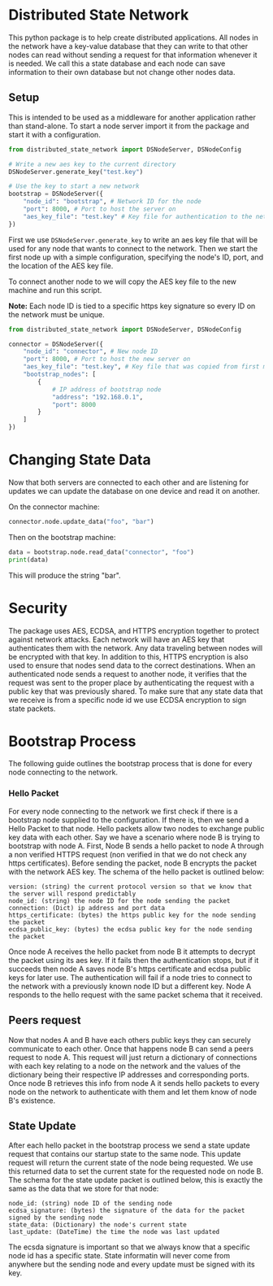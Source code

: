 # Distributed State Network
  
This python package is to help create distributed applications. All nodes in the network have a key-value database that they can write to that other nodes can read without sending a request for that information whenever it is needed. We call this a state database and each node can save information to their own database but not change other nodes data.  
  
## Setup
This is intended to be used as a middleware for another application rather than stand-alone. To start a node server import it from the package and start it with a configuration.  

```python
from distributed_state_network import DSNodeServer, DSNodeConfig

# Write a new aes key to the current directory
DSNodeServer.generate_key("test.key")

# Use the key to start a new network
bootstrap = DSNodeServer({
    "node_id": "bootstrap", # Network ID for the node
    "port": 8000, # Port to host the server on
    "aes_key_file": "test.key" # Key file for authentication to the network
})
```

First we use `DSNodeServer.generate_key` to write an aes key file that will be used for any node that wants to connect to the network. Then we start the first node up with a simple configuration, specifying the node's ID, port, and the location of the AES key file.  
  
To connect another node to we will copy the AES key file to the new machine and run this script.

**Note:** Each node ID is tied to a specific https key signature so every ID on the network must be unique.

```python
from distributed_state_network import DSNodeServer, DSNodeConfig

connector = DSNodeServer({
    "node_id": "connector", # New node ID
    "port": 8000, # Port to host the new server on
    "aes_key_file": "test.key", # Key file that was copied from first machine
    "bootstrap_nodes": [
        {
            # IP address of bootstrap node
            "address": "192.168.0.1",
            "port": 8000
        }
    ]
})
```

# Changing State Data

Now that both servers are connected to each other and are listening for updates we can update the database on one device and read it on another.

On the connector machine:
```python
connector.node.update_data("foo", "bar")
```

Then on the bootstrap machine:
```python
data = bootstrap.node.read_data("connector", "foo")
print(data)
```

This will produce the string "bar".

# Security
The package uses AES, ECDSA, and HTTPS encryption together to protect against network attacks. Each network will have an AES key that authenticates them with the network. Any data traveling between nodes will be encrypted with that key. In addition to this, HTTPS encryption is also used to ensure that nodes send data to the correct destinations. When an authenticated node sends a request to another node, it verifies that the request was sent to the proper place by authenticating the request with a public key that was previously shared. To make sure that any state data that we receive is from a specific node id we use ECDSA encryption to sign state packets.

# Bootstrap Process
The following guide outlines the bootstrap process that is done for every node connecting to the network.

### Hello Packet
For every node connecting to the network we first check if there is a bootstrap node supplied to the configuration. If there is, then we send a Hello Packet to that node. Hello packets allow two nodes to exchange public key data with each other. Say we have a scenario where node B is trying to bootstrap with node A. First, Node B sends a hello packet to node A through a non verified HTTPS request (non verified in that we do not check any https certificates). Before sending the packet, node B encrypts the packet with the network AES key. The schema of the hello packet is outlined below:

```
version: (string) the current protocol version so that we know that the server will respond predictably
node_id: (string) the node ID for the node sending the packet
connection: (Dict) ip address and port data
https_certificate: (bytes) the https public key for the node sending the packet
ecdsa_public_key: (bytes) the ecdsa public key for the node sending the packet
```

Once node A receives the hello packet from node B it attempts to decrypt the packet using its aes key. If it fails then the authentication stops, but if it succeeds then node A saves node B's https certificate and ecdsa public keys for later use. The authentication will fail if a node tries to connect to the network with a previously known node ID but a different key. Node A responds to the hello request with the same packet schema that it received. 

## Peers request
Now that nodes A and B have each others public keys they can securely communicate to each other. Once that happens node B can send a peers request to node A. This request will just return a dictionary of connections with each key relating to a node on the network and the values of the dictionary being their respective IP addresses and corresponding ports. Once node B retrieves this info from node A it sends hello packets to every node on the network to authenticate with them and let them know of node B's existence.

## State Update
After each hello packet in the bootstrap process we send a state update request that contains our startup state to the same node. This update request will return the current state of the node being requested. We use this returned data to set the current state for the requested node on node B. The schema for the state update packet is outlined below, this is exactly the same as the data that we store for that node:

```
node_id: (string) node ID of the sending node
ecdsa_signature: (bytes) the signature of the data for the packet signed by the sending node
state_data: (Dictionary) the node's current state
last_update: (DateTime) the time the node was last updated
```

The ecsda signature is important so that we always know that a specific node id has a specific state. State informatin will never come from anywhere but the sending node and every update must be signed with its key.